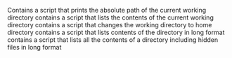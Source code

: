 Contains a script that prints the absolute path of the current  working directory
contains a script that lists the contents of the current working directory
contains a script that changes the working directory to home directory
contains a script that lists contents of the directory in long format
contains a script that lists all the contents of a directory including hidden files in long format

